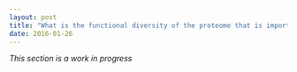 ```yaml
---
layout: post
title: "What is the functional diversity of the proteome that is important for thermal tolerance?"
date: 2016-01-26
---
```


<i>This section is a work in progress </i>

